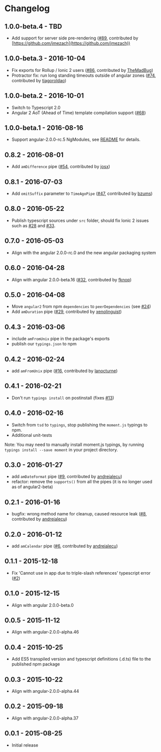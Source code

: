 # Changelog

## 1.0.0-beta.4 - TBD
- Add support for server side pre-rendering ([#89](https://github.com/urish/angular2-moment/pull/89), contributed by [https://github.com/jmezach](https://github.com/jmezach))

## 1.0.0-beta.3 - 2016-10-04
- Fix exports for Rollup / Ionic 2 users ([#86](https://github.com/urish/angular2-moment/pull/86), contributed by [TheMadBug](https://github.com/TheMadBug))
- Protractor fix: run long standing timeouts outside of angular zones ([#74](https://github.com/urish/angular2-moment/pull/74), contributed by [tiagoroldao](https://github.com/tiagoroldao))

## 1.0.0-beta.2 - 2016-10-01
- Switch to Typescript 2.0
- Angular 2 AoT (Ahead of Time) template compilation support ([#68](https://github.com/urish/angular2-moment/issues/68))

## 1.0.0-beta.1 - 2016-08-16
- Support angular-2.0.0-rc.5 NgModules, see [README](README.md) for details. 

## 0.8.2 - 2016-08-01
- Add `amDifference` pipe ([#54](https://github.com/urish/angular2-moment/pull/54), contributed by [josx](https://github.com/josx))

## 0.8.1 - 2016-07-03
- Add `omitSuffix` parameter to `TimeAgoPipe` ([#47](https://github.com/urish/angular2-moment/pull/47), contributed by [bzums](https://github.com/bzums))

## 0.8.0 - 2016-05-22
- Publish typescript sources under `src` folder, should fix Ionic 2 issues such as [#28](https://github.com/urish/angular2-moment/issues/28) and [#33](https://github.com/urish/angular2-moment/issues/33).

## 0.7.0 - 2016-05-03
- Align with the angular 2.0.0-rc.0 and the new angular packaging system 

## 0.6.0 - 2016-04-28
- Align with angular 2.0.0-beta.16 ([#32](https://github.com/urish/angular2-moment/pull/32), contributed by [fknop](https://github.com/fknop))

## 0.5.0 - 2016-04-08
- Move `angular2` from npm `dependencies` to `peerDependencies` (see [#24](https://github.com/urish/angular2-moment/pull/24))
- Add `amDuration` pipe ([#29](https://github.com/urish/angular2-moment/pull/29), contributed by [xenolinguist](https://github.com/xenolinguist))

## 0.4.3 - 2016-03-06
- include `amFromUnix` pipe in the package's exports
- publish our `typings.json` to npm 

## 0.4.2 - 2016-02-24
- add `amFromUnix` pipe ([#16](https://github.com/urish/angular2-moment/pull/16), contributed by [lanocturne](https://github.com/lanocturne))

## 0.4.1 - 2016-02-21
- Don't run `typings install` on postinstall (fixes [#13](https://github.com/urish/angular2-moment/issues/13))

## 0.4.0 - 2016-02-16
- Switch from `tsd` to `typings`, stop publishing the `moment.js` typings to npm. 
- Additional unit-tests

Note: You may need to manually install moment.js typings, by running `typings install --save moment` in your project directory.

## 0.3.0 - 2016-01-27
- add `amDateFormat` pipe ([#9](https://github.com/urish/angular2-moment/pull/9), contributed by [andreialecu](https://github.com/andreialecu))
- refactor: remove the `supports()` from all the pipes (it is no longer used as of angular2-beta)

## 0.2.1 - 2016-01-16
- bugfix: wrong method name for cleanup, caused resource leak ([#8](https://github.com/urish/angular2-moment/pull/8), contributed by [andreialecu](https://github.com/andreialecu))

## 0.2.0 - 2016-01-12
- add `amCalendar` pipe ([#6](https://github.com/urish/angular2-moment/pull/6), contributed by [andreialecu](https://github.com/andreialecu))

## 0.1.1 - 2015-12-18
- Fix 'Cannot use in app due to triple-slash references' typescript error ([#2](https://github.com/urish/angular2-moment/issues/2))

## 0.1.0 - 2015-12-15
- Align with angular 2.0.0-beta.0

## 0.0.5 - 2015-11-12
- Align with angular-2.0.0-alpha.46

## 0.0.4 - 2015-10-25
- Add ES5 transpiled version and typescript definitions (.d.ts) file to the published npm package

## 0.0.3 - 2015-10-22
- Align with angular-2.0.0-alpha.44

## 0.0.2 - 2015-09-18
- Align with angular-2.0.0-alpha.37

## 0.0.1 - 2015-08-25

- Initial release
